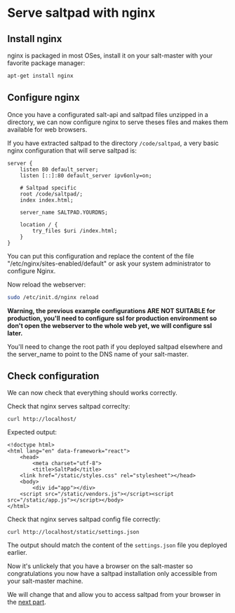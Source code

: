 # Serve saltpad with nginx

## Install nginx

nginx is packaged in most OSes, install it on your salt-master with your favorite package manager:

```bash
apt-get install nginx
```

## Configure nginx

Once you have a configurated salt-api and saltpad files unzipped in a directory, we can now configure nginx to serve theses files and makes them available for web browsers.

If you have extracted saltpad to the directory `/code/saltpad`, a very basic nginx configuration that will serve saltpad is:

```Nginx
server {
    listen 80 default_server;
    listen [::]:80 default_server ipv6only=on;

    # Saltpad specific
    root /code/saltpad/;
    index index.html;

    server_name SALTPAD.YOURDNS;

    location / {
        try_files $uri /index.html;
    }
}
```

You can put this configuration and replace the content of the file "/etc/nginx/sites-enabled/default" or ask your system administrator to configure Nginx.

Now reload the webserver:

```bash
sudo /etc/init.d/nginx reload
```

__Warning, the previous example configurations ARE NOT SUITABLE for production, you'll need to configure ssl for production environment so don't open the webserver to the whole web yet, we will configure ssl later.__

You'll need to change the root path if you deployed saltpad elsewhere and the server_name to point to the DNS name of your salt-master.

## Check configuration

We can now check that everything should works correctly.

Check that nginx serves saltpad correclty:

```
curl http://localhost/
```

Expected output:

```
<!doctype html>
<html lang="en" data-framework="react">
    <head>
        <meta charset="utf-8">
        <title>SaltPad</title>
    <link href="/static/styles.css" rel="stylesheet"></head>
    <body>
        <div id="app"></div>
    <script src="/static/vendors.js"></script><script src="/static/app.js"></script></body>
</html>
```

Check that nginx serves saltpad config file correctly:

```
curl http://localhost/static/settings.json
```

The output should match the content of the `settings.json` file you deployed earlier.

Now it's unlickely that you have a browser on the salt-master so congratulations you now have a saltpad installation only accessible from your salt-master machine.

We will change that and allow you to access saltpad from your browser in the [next part](nginx-across-internet-cors.md).

